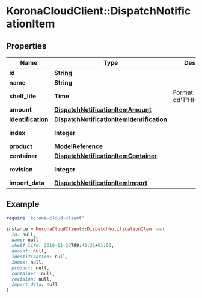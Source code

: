# KoronaCloudClient::DispatchNotificationItem

## Properties

| Name | Type | Description | Notes |
| ---- | ---- | ----------- | ----- |
| **id** | **String** |  | [optional] |
| **name** | **String** |  | [optional] |
| **shelf_life** | **Time** | Format: yyyy-MM-dd&#39;T&#39;HH:mm:ssXXX | [optional] |
| **amount** | [**DispatchNotificationItemAmount**](DispatchNotificationItemAmount.md) |  | [optional] |
| **identification** | [**DispatchNotificationItemIdentification**](DispatchNotificationItemIdentification.md) |  | [optional] |
| **index** | **Integer** |  | [optional][readonly] |
| **product** | [**ModelReference**](ModelReference.md) |  | [optional] |
| **container** | [**DispatchNotificationItemContainer**](DispatchNotificationItemContainer.md) |  | [optional] |
| **revision** | **Integer** |  | [optional][readonly] |
| **import_data** | [**DispatchNotificationItemImport**](DispatchNotificationItemImport.md) |  | [optional] |

## Example

```ruby
require 'korona-cloud-client'

instance = KoronaCloudClient::DispatchNotificationItem.new(
  id: null,
  name: null,
  shelf_life: 2018-11-22T09:40:21+01:00,
  amount: null,
  identification: null,
  index: null,
  product: null,
  container: null,
  revision: null,
  import_data: null
)
```

